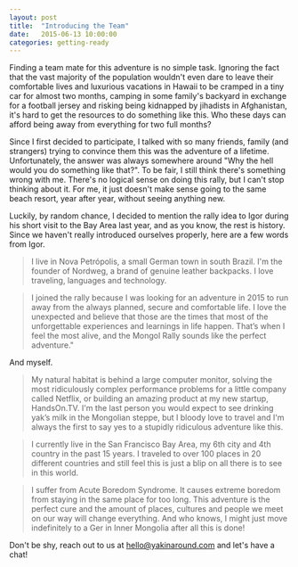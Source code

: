 ```yaml
---
layout: post
title:  "Introducing the Team"
date:   2015-06-13 10:00:00
categories: getting-ready
---
```

Finding a team mate for this adventure is no simple task. Ignoring the fact that the vast majority of the population wouldn't even dare to leave their comfortable lives and luxurious vacations in Hawaii to be cramped in a tiny car for almost two months, camping in some family's backyard in exchange for a football jersey and risking being kidnapped by jihadists in Afghanistan, it's hard to get the resources to do something like this. Who these days can afford being away from everything for two full months?


Since I first decided to participate, I talked with so many friends, family (and strangers) trying to convince them this was the adventure of a lifetime. Unfortunately, the answer was always somewhere around "Why the hell would you do something like that?". To be fair, I still think there's something wrong with me. There's no logical sense on doing this rally, but I can't stop thinking about it. For me, it just doesn't make sense going to the same beach resort, year after year, without seeing anything new.


Luckily, by random chance, I decided to mention the rally idea to Igor during his short visit to the Bay Area last year, and as you know, the rest is history.
Since we haven't really introduced ourselves properly, here are a few words from Igor.

> I live in Nova Petrópolis, a small German town in south Brazil. I'm the founder of Nordweg, a brand of genuine leather backpacks. I love traveling, languages and technology.

> I joined the rally because I was looking for an adventure in 2015 to run away from the always planned, secure and comfortable life. I love the unexpected and believe that those are the times that most of the unforgettable experiences and learnings in life happen. That’s when I feel the most alive, and the Mongol Rally sounds like the perfect adventure."

And myself.

> My natural habitat is behind a large computer monitor, solving the most ridiculously complex performance problems for a little company called Netflix, or building an amazing product at my new startup, HandsOn.TV. I'm the last person you would expect to see drinking yak’s milk in the Mongolian steppe, but I bloody love to travel and I'm always the first to say yes to a stupidly ridiculous adventure like this.

> I currently live in the San Francisco Bay Area, my 6th city and 4th country in the past 15 years. I traveled to over 100 places in 20 different countries and still feel this is just a blip on all there is to see in this world.

> I suffer from Acute Boredom Syndrome. It causes extreme boredom from staying in the same place for too long. This adventure is the perfect cure and the amount of places, cultures and people we meet on our way will change everything. And who knows, I might just move indefinitely to a Ger in Inner Mongolia after all this is done!

Don't be shy, reach out to us at [hello@yakinaround.com](mailto:hello@yakinaround.com) and let's have a chat!
